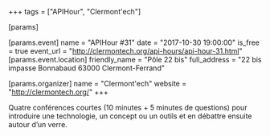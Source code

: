 +++
tags = ["APIHour", "Clermont'ech"]

[params]

[params.event]
name = "APIHour #31"
date = "2017-10-30 19:00:00"
is_free = true
event_url = "http://clermontech.org/api-hours/api-hour-31.html"
[params.event.location]
friendly_name = "Pôle 22 bis"
full_address = "22 bis impasse Bonnabaud 63000 Clermont-Ferrand"

[params.organizer]
name = "Clermont'ech"
website = "http://clermontech.org/"
+++

Quatre conférences courtes (10 minutes + 5 minutes de questions) pour introduire une technologie, un concept ou un outils et en débattre ensuite autour d’un verre.